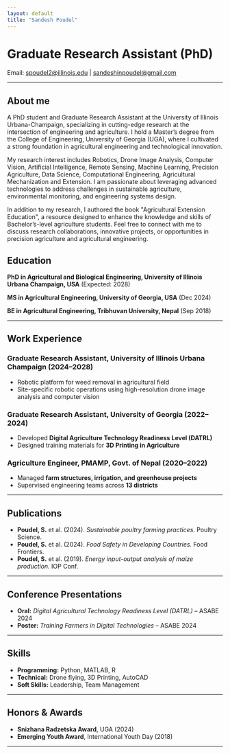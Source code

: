 ```yaml
---
layout: default
title: "Sandesh Poudel"
---
```


# Graduate Research Assistant (PhD)  
Email: spoudel2@illinois.edu | sandeshinpoudel@gmail.com

---
## About me
A PhD student and Graduate Research Assistant at the University of Illinois Urbana-Champaign, specializing in cutting-edge research at the intersection of engineering and agriculture. I hold a Master’s degree from the College of Engineering, University of Georgia (UGA), where I cultivated a strong foundation in agricultural engineering and technological innovation.

My research interest includes Robotics, Drone Image Analysis, Computer Vision, Artificial Intelligence, Remote Sensing, Machine Learning, Precision Agriculture, Data Science, Computational Engineering, Agricultural Mechanization and Extension. I am passionate about leveraging advanced technologies to address challenges in sustainable agriculture, environmental monitoring, and engineering systems design.

In addition to my research, I authored the book "Agricultural Extension Education", a resource designed to enhance the knowledge and skills of Bachelor’s-level agriculture students. Feel free to connect with me to discuss research collaborations, innovative projects, or opportunities in precision agriculture and agricultural engineering.

## Education  
**PhD in Agricultural and Biological Engineering, University of Illinois Urbana Champaign, USA**  (Expected: 2028)  

**MS in Agricultural Engineering, University of Georgia, USA**  (Dec 2024)  

**BE in Agricultural Engineering, Tribhuvan University, Nepal** (Sep 2018)  

---

## Work Experience  
### Graduate Research Assistant, University of Illinois Urbana Champaign (2024–2028)  
- Robotic platform for weed removal in agricultural field  
- Site-specific robotic operations using high-resolution drone image analysis and computer vision

### Graduate Research Assistant, University of Georgia (2022–2024)  
- Developed **Digital Agriculture Technology Readiness Level (DATRL)**  
- Designed training materials for **3D Printing in Agriculture**  

### Agriculture Engineer, PMAMP, Govt. of Nepal (2020–2022)  
- Managed **farm structures, irrigation, and greenhouse projects**  
- Supervised engineering teams across **13 districts**  

---

## Publications  
- **Poudel, S.** et al. (2024). *Sustainable poultry farming practices.* Poultry Science.  
- **Poudel, S.** et al. (2024). *Food Safety in Developing Countries.* Food Frontiers.  
- **Poudel, S.** et al. (2019). *Energy input-output analysis of maize production.* IOP Conf.  

---

## Conference Presentations  
- **Oral:** *Digital Agricultural Technology Readiness Level (DATRL)* – ASABE 2024  
- **Poster:** *Training Farmers in Digital Technologies* – ASABE 2024  

---

## Skills  
- **Programming:** Python, MATLAB, R  
- **Technical:** Drone flying, 3D Printing, AutoCAD  
- **Soft Skills:** Leadership, Team Management  

---

## Honors & Awards  
- **Snizhana Radzetska Award**, UGA (2024)  
- **Emerging Youth Award**, International Youth Day (2018)  

---
